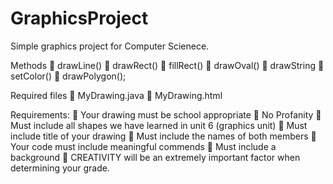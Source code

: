 # GraphicsProject
Simple graphics project for Computer Scienece.

Methods
 drawLine()
 drawRect()
 fillRect()
 drawOval()
 drawString
 setColor()
 drawPolygon();

Required files
 MyDrawing.java 
 MyDrawing.html

Requirements:
 Your drawing must be school appropriate
 No Profanity
 Must include all shapes we have learned in unit 6 (graphics unit)
 Must include title of your drawing
 Must include the names of both members
 Your code must include meaningful commends
 Must include a background
 CREATIVITY will be an extremely important factor when determining your grade.


